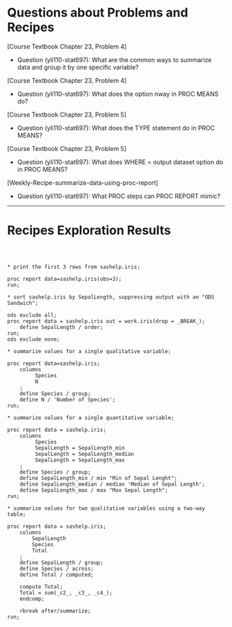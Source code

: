 
# Questions about Problems and Recipes



[Course Textbook Chapter 23, Problem 4]
* Question (yli110-stat697): What are the common ways to summarize data and group it by one specific variable?



[Course Textbook Chapter 23, Problem 4]
* Question (yli110-stat697): What does the option nway in PROC MEANS do?



[Course Textbook Chapter 23, Problem 5]
* Question (yli110-stat697): What does the TYPE statement do in PROC MEANS?



[Course Textbook Chapter 23, Problem 5]
* Question (yli110-stat697): What does WHERE = output dataset option do in PROC MEANS?



[Weekly-Recipe-summarize-data-using-proc-report]
* Question (yli110-stat697): What PROC steps can PROC REPORT mimic?



***



# Recipes Exploration Results



```



* print the first 3 rows from sashelp.iris;

proc report data=sashelp.iris(obs=3);
run;

* sort sashelp.iris by SepalLength, suppressing output with an "ODS Sandwich";

ods exclude all;
proc report data = sashelp.iris out = work.iris(drop = _BREAK_);
	define SepalLength / order;
run;
ods exclude none;

* summarize values for a single qualitative variable;

proc report data=sashelp.iris;
	columns
		 Species
		 N
	;
	define Species / group;
	define N / 'Number of Species';
run;

* summarize values for a single quantitative variable;

proc report data = sashelp.iris;
	columns
		 Species
		 SepalLength = SepalLength_min
		 SepalLength = SepalLength_median
		 SepalLength = SepalLength_max
	;
	define Species / group;
	define SepalLength_min / min "Min of Sepal Lenght";
	define SepalLength_median / median 'Median of Sepal Length';
	define SepalLength_max / max "Max Sepal Length";
run;

* summarize values for two qualitative variables using a two-way table;

proc report data = sashelp.iris;
	columns
		SepalLength
		Species
		Total
	;
	define SepalLength / group;
	define Species / across;
	define Total / computed;

	compute Total;
	Total = sum(_c2_, _c3_, _c4_);
	endcomp;

	rbreak after/summarize;
run;



```
